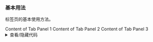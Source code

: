 ### 基本用法

标签页的基本使用方法。

<div class="cell-demo vp-raw">
  <yc-tabs default-active-key="2">
    <yc-tab-pane
      path="1"
      title="Tab 1">
      Content of Tab Panel 1
    </yc-tab-pane>
    <yc-tab-pane
      path="2"
      title="Tab 2">
      Content of Tab Panel 2
    </yc-tab-pane>
    <yc-tab-pane path="3">
      <template #title>Tab 3</template>
      Content of Tab Panel 3
    </yc-tab-pane>
  </yc-tabs>
</div>

<details>
<summary>查看/隐藏代码</summary>

```vue
<template>
  <yc-tabs default-active-key="2">
    <yc-tab-pane
      path="1"
      title="Tab 1">
      Content of Tab Panel 1
    </yc-tab-pane>
    <yc-tab-pane
      path="2"
      title="Tab 2">
      Content of Tab Panel 2
    </yc-tab-pane>
    <yc-tab-pane path="3">
      <template #title>Tab 3</template>
      Content of Tab Panel 3
    </yc-tab-pane>
  </yc-tabs>
</template>
```

</details>
